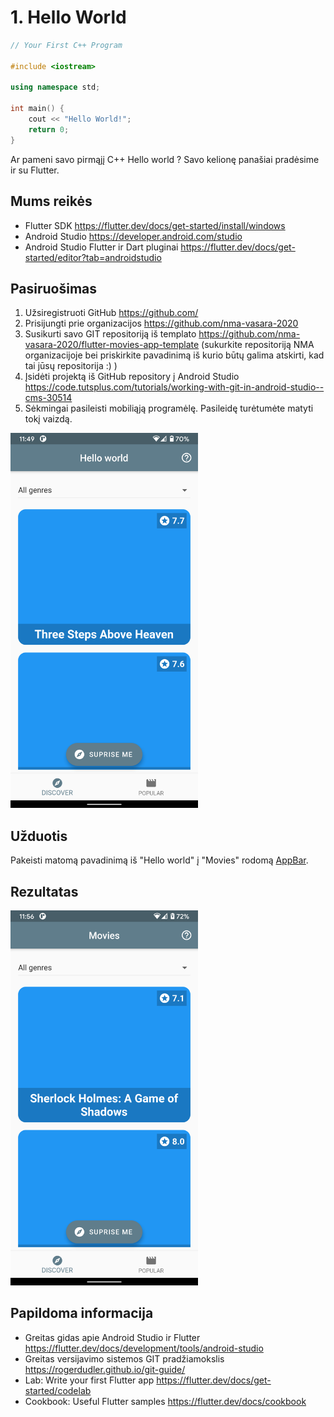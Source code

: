 # 1. Hello World

```c++
// Your First C++ Program

#include <iostream>

using namespace std;

int main() {
    cout << "Hello World!";
    return 0;
}
```

Ar pameni savo pirmąjį C++ Hello world ? Savo kelionę panašiai pradėsime ir su Flutter.

## Mums reikės

- Flutter SDK https://flutter.dev/docs/get-started/install/windows
- Android Studio https://developer.android.com/studio
- Android Studio Flutter ir Dart pluginai https://flutter.dev/docs/get-started/editor?tab=androidstudio

## Pasiruošimas

1. Užsiregistruoti GitHub https://github.com/
2. Prisijungti prie organizacijos https://github.com/nma-vasara-2020
3. Susikurti savo GIT repositoriją iš templato https://github.com/nma-vasara-2020/flutter-movies-app-template (sukurkite
   repositoriją NMA organizacijoje bei priskirkite pavadinimą iš kurio būtų galima atskirti, kad tai jūsų
   repositorija :) )
4. Įsidėti projektą iš GitHub repository į Android Studio https://code.tutsplus.com/tutorials/working-with-git-in-android-studio--cms-30514
5. Sėkmingai pasileisti mobiliąją programėlę. Pasileidę turėtumėte matyti tokį vaizdą.

<img src="https://raw.githubusercontent.com/nma-vasara-2020/uzduotys/master/uzduotys/screenshots/1-application-just-started.png" width="300">

## Užduotis

Pakeisti matomą pavadinimą iš "Hello world" į "Movies" rodomą [AppBar](https://api.flutter.dev/flutter/material/AppBar-class.html).

## Rezultatas

<img src="https://raw.githubusercontent.com/nma-vasara-2020/uzduotys/master/uzduotys/screenshots/1-hello-world-completed.png" width="300">

## Papildoma informacija

- Greitas gidas apie Android Studio ir Flutter https://flutter.dev/docs/development/tools/android-studio
- Greitas versijavimo sistemos GIT pradžiamokslis https://rogerdudler.github.io/git-guide/
- Lab: Write your first Flutter app https://flutter.dev/docs/get-started/codelab
- Cookbook: Useful Flutter samples https://flutter.dev/docs/cookbook

